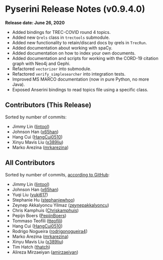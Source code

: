# Pyserini Release Notes (v0.9.4.0)

**Release date: June 26, 2020**

+ Added bindings for TREC-COVID round 4 topics.
+ Added new `Qrels` class in `trectools` submodule.
+ Added new functionality to retain/discard docs by qrels in `TrecRun`.
+ Added documentation about working with spaCy.
+ Added documentation on how to index your own documents.
+ Added documentation and scripts for working with the CORD-19 citation graph with Neo4j and Gephi.
+ Refactored `vectorizer` into submodule.
+ Refactored `verify_simplesearcher` into integration tests.
+ Improved MS MARCO documentation (now in pure Python, no more Java).
+ Exposed Anserini bindings to read topics file using a specific class.

## Contributors (This Release)

Sorted by number of commits:

+ Jimmy Lin ([lintool](https://github.com/lintool))
+ Johnson Han ([x65han](https://github.com/x65han))
+ Hang Cui ([HangCui0510](https://github.com/HangCui0510))
+ Xinyu Mavis Liu ([x389liu](https://github.com/x389liu))
+ Marko Arezina ([mrkarezina](https://github.com/mrkarezina))

## All Contributors

Sorted by number of commits, [according to GitHub](https://github.com/castorini/pyserini/graphs/contributors):

+ Jimmy Lin ([lintool](https://github.com/lintool))
+ Johnson Han ([x65han](https://github.com/x65han))
+ Yuqi Liu ([yuki617](https://github.com/yuki617))
+ Stephanie Hu ([stephaniewhoo](https://github.com/stephaniewhoo))
+ Zeynep Akkalyoncu Yilmaz ([zeynepakkalyoncu](https://github.com/zeynepakkalyoncu))
+ Chris Kamphuis ([Chriskamphuis](https://github.com/Chriskamphuis))
+ Pepijn Boers ([PepijnBoers](https://github.com/PepijnBoers))
+ Tommaso Teofili ([tteofili](https://github.com/tteofili))
+ Hang Cui ([HangCui0510](https://github.com/HangCui0510))
+ Rodrigo Nogueira ([rodrigonogueira4](https://github.com/rodrigonogueira4))
+ Marko Arezina ([mrkarezina](https://github.com/mrkarezina))
+ Xinyu Mavis Liu ([x389liu](https://github.com/x389liu))
+ Tim Hatch ([thatch](https://github.com/thatch))
+ Alireza Mirzaeiyan ([amirzaeiyan](https://github.com/amirzaeiyan))
